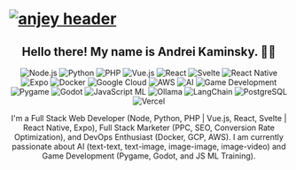 # [![anjey header](https://raw.githubusercontent.com/anjey1/anjey1/master/dev%2Bdes.png)](https://il.linkedin.com/in/andreykaminsky)

<h2 align="center">Hello there! My name is Andrei Kaminsky. 👋🤓</h2>
<p align="center">
  <img src="https://img.shields.io/badge/Node.js-339933?style=for-the-badge&logo=nodedotjs&logoColor=white" alt="Node.js">
  <img src="https://img.shields.io/badge/Python-3776AB?style=for-the-badge&logo=python&logoColor=white" alt="Python">
  <img src="https://img.shields.io/badge/PHP-777BB4?style=for-the-badge&logo=php&logoColor=white" alt="PHP">
  <img src="https://img.shields.io/badge/Vue.js-4FC08D?style=for-the-badge&logo=vuedotjs&logoColor=white" alt="Vue.js">
  <img src="https://img.shields.io/badge/React-61DAFB?style=for-the-badge&logo=react&logoColor=black" alt="React">
  <img src="https://img.shields.io/badge/Svelte-FF3E00?style=for-the-badge&logo=svelte&logoColor=white" alt="Svelte">
  <img src="https://img.shields.io/badge/React_Native-61DAFB?style=for-the-badge&logo=react&logoColor=black" alt="React Native">
  <img src="https://img.shields.io/badge/Expo-000020?style=for-the-badge&logo=expo&logoColor=white" alt="Expo">
  <img src="https://img.shields.io/badge/Docker-2496ED?style=for-the-badge&logo=docker&logoColor=white" alt="Docker">
  <img src="https://img.shields.io/badge/Google_Cloud-4285F4?style=for-the-badge&logo=googlecloud&logoColor=white" alt="Google Cloud">
  <img src="https://img.shields.io/badge/Amazon_AWS-232F3E?style=for-the-badge&logo=amazonaws&logoColor=white" alt="AWS">
  <img src="https://img.shields.io/badge/AI-FFD700?style=for-the-badge&logo=openai&logoColor=black" alt="AI">
  <img src="https://img.shields.io/badge/Game_Development-ff69b4?style=for-the-badge&logo=godotengine&logoColor=white" alt="Game Development">
  <img src="https://img.shields.io/badge/Pygame-00cc00?style=for-the-badge&logo=python&logoColor=white" alt="Pygame">
  <img src="https://img.shields.io/badge/Godot-478CBF?style=for-the-badge&logo=godotengine&logoColor=white" alt="Godot">
  <img src="https://img.shields.io/badge/JavaScript_ML-323330?style=for-the-badge&logo=tensorflow&logoColor=orange" alt="JavaScript ML">
  <img src="https://img.shields.io/badge/Ollama-222222?style=for-the-badge&logo=ollama&logoColor=white" alt="Ollama">
  <img src="https://img.shields.io/badge/LangChain-FFD700?style=for-the-badge&logo=langchain&logoColor=black" alt="LangChain">
  <img src="https://img.shields.io/badge/PostgreSQL-336791?style=for-the-badge&logo=postgresql&logoColor=white" alt="PostgreSQL">
  <img src="https://img.shields.io/badge/Vercel-000000?style=for-the-badge&logo=vercel&logoColor=white" alt="Vercel">
</p>


<p align="center">
  I'm a Full Stack Web Developer (Node, Python, PHP | Vue.js, React, Svelte | React Native, Expo),  
  Full Stack Marketer (PPC, SEO, Conversion Rate Optimization),  
  and DevOps Enthusiast (Docker, GCP, AWS).  
  I am currently passionate about AI (text-text, text-image, image-image, image-video)  
  and Game Development (Pygame, Godot, and JS ML Training).
</p>


